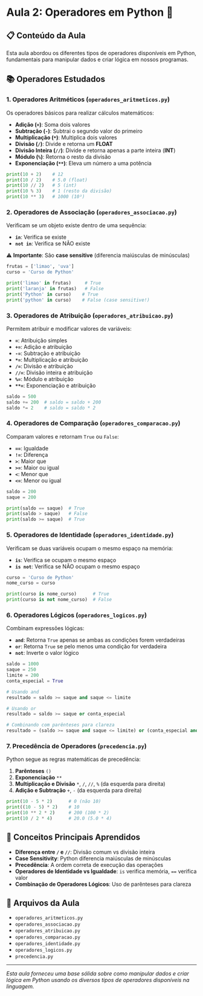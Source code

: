 # Aula 2: Operadores em Python 🐍

## 📋 Conteúdo da Aula

Esta aula abordou os diferentes tipos de operadores disponíveis em Python, fundamentais para manipular dados e criar lógica em nossos programas.

## 📚 Operadores Estudados

### 1. Operadores Aritméticos (`operadores_aritmeticos.py`)

Os operadores básicos para realizar cálculos matemáticos:

- **Adição (`+`)**: Soma dois valores
- **Subtração (`-`)**: Subtrai o segundo valor do primeiro
- **Multiplicação (`*`)**: Multiplica dois valores
- **Divisão (`/`)**: Divide e retorna um **FLOAT**
- **Divisão Inteira (`//`)**: Divide e retorna apenas a parte inteira (**INT**)
- **Módulo (`%`)**: Retorna o resto da divisão
- **Exponenciação (`**`)**: Eleva um número a uma potência

```python
print(10 + 2)    # 12
print(10 / 2)    # 5.0 (float)
print(10 // 2)   # 5 (int)
print(10 % 3)    # 1 (resto da divisão)
print(10 ** 3)   # 1000 (10³)
```

### 2. Operadores de Associação (`operadores_associacao.py`)

Verificam se um objeto existe dentro de uma sequência:

- **`in`**: Verifica se existe
- **`not in`**: Verifica se NÃO existe

⚠️ **Importante**: São **case sensitive** (diferencia maiúsculas de minúsculas)

```python
frutas = ['limao', 'uva']
curso = 'Curso de Python'

print('limao' in frutas)     # True
print('laranja' in frutas)   # False
print('Python' in curso)    # True
print('python' in curso)    # False (case sensitive!)
```

### 3. Operadores de Atribuição (`operadores_atribuicao.py`)

Permitem atribuir e modificar valores de variáveis:

- **`=`**: Atribuição simples
- **`+=`**: Adição e atribuição
- **`-=`**: Subtração e atribuição
- **`*=`**: Multiplicação e atribuição
- **`/=`**: Divisão e atribuição
- **`//=`**: Divisão inteira e atribuição
- **`%=`**: Módulo e atribuição
- **`**=`**: Exponenciação e atribuição

```python
saldo = 500
saldo += 200  # saldo = saldo + 200
saldo *= 2    # saldo = saldo * 2
```

### 4. Operadores de Comparação (`operadores_comparacao.py`)

Comparam valores e retornam `True` ou `False`:

- **`==`**: Igualdade
- **`!=`**: Diferença
- **`>`**: Maior que
- **`>=`**: Maior ou igual
- **`<`**: Menor que
- **`<=`**: Menor ou igual

```python
saldo = 200
saque = 200

print(saldo == saque)  # True
print(saldo > saque)   # False
print(saldo >= saque)  # True
```

### 5. Operadores de Identidade (`operadores_identidade.py`)

Verificam se duas variáveis ocupam o mesmo espaço na memória:

- **`is`**: Verifica se ocupam o mesmo espaço
- **`is not`**: Verifica se NÃO ocupam o mesmo espaço

```python
curso = 'Curso de Python'
nome_curso = curso

print(curso is nome_curso)      # True
print(curso is not nome_curso)  # False
```

### 6. Operadores Lógicos (`operadores_logicos.py`)

Combinam expressões lógicas:

- **`and`**: Retorna `True` apenas se ambas as condições forem verdadeiras
- **`or`**: Retorna `True` se pelo menos uma condição for verdadeira
- **`not`**: Inverte o valor lógico

```python
saldo = 1000
saque = 250
limite = 200
conta_especial = True

# Usando and
resultado = saldo >= saque and saque <= limite

# Usando or
resultado = saldo >= saque or conta_especial

# Combinando com parênteses para clareza
resultado = (saldo >= saque and saque <= limite) or (conta_especial and saldo >= saque)
```

### 7. Precedência de Operadores (`precedencia.py`)

Python segue as regras matemáticas de precedência:

1. **Parênteses** `()`
2. **Exponenciação** `**`
3. **Multiplicação e Divisão** `*`, `/`, `//`, `%` (da esquerda para direita)
4. **Adição e Subtração** `+`, `-` (da esquerda para direita)

```python
print(10 - 5 * 2)      # 0 (não 10)
print((10 - 5) * 2)    # 10
print(10 ** 2 * 2)     # 200 (100 * 2)
print(10 / 2 * 4)      # 20.0 (5.0 * 4)
```

## 🎯 Conceitos Principais Aprendidos

- **Diferença entre `/` e `//`**: Divisão comum vs divisão inteira
- **Case Sensitivity**: Python diferencia maiúsculas de minúsculas
- **Precedência**: A ordem correta de execução das operações
- **Operadores de Identidade vs Igualdade**: `is` verifica memória, `==` verifica valor
- **Combinação de Operadores Lógicos**: Uso de parênteses para clareza

## 📁 Arquivos da Aula

- `operadores_aritmeticos.py`
- `operadores_associacao.py`
- `operadores_atribuicao.py`
- `operadores_comparacao.py`
- `operadores_identidade.py`
- `operadores_logicos.py`
- `precedencia.py`

---

*Esta aula forneceu uma base sólida sobre como manipular dados e criar lógica em Python usando os diversos tipos de operadores disponíveis na linguagem.*